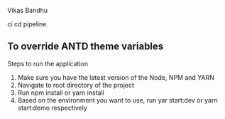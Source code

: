 Vikas Bandhu

ci cd pipeline.

## To override ANTD theme variables
Steps to run the application
1. Make sure you have the latest version of the Node, NPM and YARN
2. Navigate to root directory of the project
3. Run npm install or yarn install
4. Based on the environment you want to use, run yar start:dev or yarn start:demo respectively
